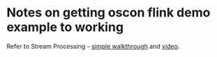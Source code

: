# Notes on getting oscon flink demo example to working

Refer to Stream Processing - [simple walkthrough](http://data-artisans.com/robust-stream-processing-flink-walkthrough/) and [video](https://www.youtube.com/watch?v=fstKKxvY23c).


